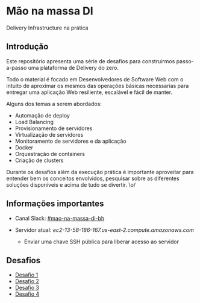 # Mão na massa DI
Delivery Infrastructure na prática

## Introdução

Este repositório apresenta uma série de desafios para construirmos passo-a-passo uma plataforma de Delivery do zero.

Todo o material é focado em Desenvolvedores de Software Web com o intuito de aproximar os mesmos das operações básicas necessarias para entregar uma aplicação Web resiliente, escalável e fácil de manter.

Alguns dos temas a serem abordados:
* Automação de deploy
* Load Balancing
* Provisionamento de servidores
* Virtualização de servidores
* Monitoramento de servidores e da aplicação
* Docker
* Orquestração de containers
* Criação de clusters

Durante os desafios além da execução prática é importante aproveitar para entender bem os conceitos envolvidos, pesquisar sobre as diferentes soluções disponíveis e acima de tudo se divertir. \o/

## Informações importantes

* Canal Slack: [#mao-na-massa-di-bh](https://thoughtworks.slack.com/archives/C6XAK94HL)

* Servidor atual: *ec2-13-58-186-167.us-east-2.compute.amazonaws.com*
  * Enviar uma chave SSH pública para liberar acesso ao servidor

## Desafios

* [Desafio 1](desafios/D1.md)
* [Desafio 2](desafios/D2.md)
* [Desafio 3](desafios/D3.md)
* [Desafio 4](desafios/D4.md)
